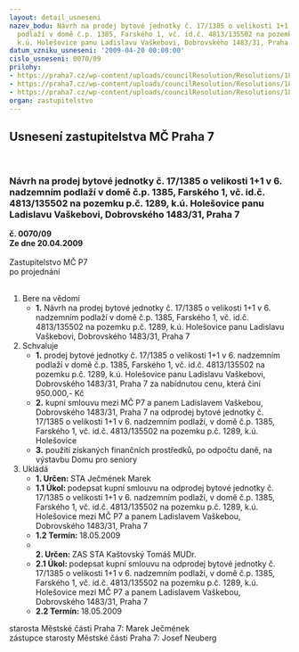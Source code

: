 ```yaml
---
layout: detail_usneseni
nazev_bodu: Návrh na prodej bytové jednotky č. 17/1385 o velikosti 1+1 v 6. nadzemním
  podlaží v domě č.p. 1385, Farského 1, vč. id.č. 4813/135502 na pozemku p.č. 1289,
  k.ú. Holešovice panu Ladislavu Vaškebovi, Dobrovského 1483/31, Praha 7
datum_vzniku_usneseni: '2009-04-20 00:00:00'
cislo_usneseni: 0070/09
prilohy:
- https://praha7.cz/wp-content/uploads/councilResolution/Resolutions/18092/2-09-0431_z.doc
- https://praha7.cz/wp-content/uploads/councilResolution/Resolutions/18092/2-09-skmbt_60009031610481.tif
- https://praha7.cz/wp-content/uploads/councilResolution/Resolutions/18092/2-09-radavaskeba.doc
organ: zastupitelstvo
---
```

<div id="ucUsn_pList" class="usn">
	<span><h2>Usnesení zastupitelstva MČ Praha 7 </h2>
<br></span><div class="standBody">
<span><h3>Návrh na prodej bytové jednotky č. 17/1385 o velikosti 1+1 v 6. nadzemním podlaží v domě č.p. 1385, Farského 1, vč. id.č. 4813/135502 na pozemku p.č. 1289, k.ú. Holešovice panu Ladislavu Vaškebovi, Dobrovského 1483/31, Praha 7</h3></span><div class="center">
		<strong>č. 0070/09</strong><br>
	</div>
<div class="center">
		<strong>Ze dne 20.04.2009</strong><br><br>
	</div>Zastupitelstvo MČ P7<br> po projednání<br><br><ol>
<li>Bere na vědomí<ul><li>
<strong>1.</strong> Návrh na prodej bytové jednotky č. 17/1385 o velikosti 1+1 v 6. nadzemním podlaží v domě č.p. 1385, Farského 1, vč. id.č. 4813/135502 na pozemku p.č. 1289, k.ú. Holešovice panu Ladislavu Vaškebovi, Dobrovského 1483/31, Praha 7</li></ul>
</li>
<li>Schvaluje<ul>
<li>
<strong>1.</strong> prodej bytové jednotky č. 17/1385 o velikosti 1+1 v 6. nadzemním podlaží v domě č.p. 1385, Farského 1, vč. id.č. 4813/135502 na pozemku p.č. 1289, k.ú. Holešovice panu Ladislavu Vaškebovi, Dobrovského 1483/31, Praha 7 za nabídnutou cenu, která činí 950.000,- Kč</li>
<li>
<strong>2.</strong> kupní smlouvu mezi MČ P7 a panem Ladislavem Vaškebou, Dobrovského 1483/31, Praha 7 na odprodej bytové jednotky č. 17/1385 o velikosti 1+1 v 6. nadzemním podlaží, v domě č.p. 1385, Farského 1, vč. id.č. 4813/135502 na pozemku p.č. 1289, k.ú. Holešovice</li>
<li>
<strong>3.</strong> použití získaných finančních prostředků, po odpočtu daně, na výstavbu Domu pro seniory</li>
</ul>
</li>
<li>Ukládá<ul>
<li>
<strong>1. Určen: </strong>STA Ječmének Marek</li>
<li>
<strong>1.1 Úkol: </strong>podepsat kupní smlouvu na odprodej bytové jednotky č. 17/1385 o velikosti 1+1 v 6. nadzemním podlaží, v domě č.p. 1385, Farského 1, vč. id.č. 4813/135502 na pozemku p.č. 1289, k.ú. Holešovice mezi MČ P7 a panem Ladislavem Vaškebou, Dobrovského 1483/31, Praha 7</li>
<li>
<strong>1.2 Termín: </strong>18.05.2009</li>
<li>
<strong><br>2. Určen: </strong>ZAS STA Kaštovský Tomáš MUDr.</li>
<li>
<strong>2.1 Úkol: </strong>podepsat kupní smlouvu  na odprodej bytové jednotky č. 17/1385 o velikosti 1+1 v 6. nadzemním podlaží, v domě č.p. 1385, Farského 1, vč. id.č. 4813/135502 na pozemku p.č. 1289, k.ú. Holešovice mezi MČ P7 a panem Ladislavem Vaškebou, Dobrovského 1483/31, Praha 7</li>
<li>
<strong>2.2 Termín: </strong>18.05.2009</li>
</ul>
</li>
</ol>starosta Městské části Praha 7: Marek Ječmének<br>zástupce starosty Městské části Praha 7: Josef Neuberg
</div>
</div>